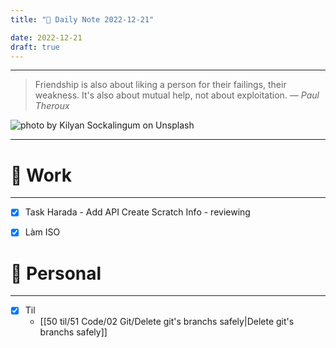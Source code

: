 ```yaml
---
title: "🌱 Daily Note 2022-12-21"

date: 2022-12-21
draft: true
---
```



---

> Friendship is also about liking a person for their failings, their weakness. It's also about mutual help, not about exploitation.
> — <cite>Paul Theroux</cite>

![photo by Kilyan Sockalingum on Unsplash](https://images.unsplash.com/photo-1547389432-95b8f3c47f3c?crop=entropy&cs=tinysrgb&fm=jpg&ixid=MnwzNjM5Nzd8MHwxfHJhbmRvbXx8fHx8fHx8fDE2NzE1ODgzMzQ&ixlib=rb-4.0.3&q=80&w=500&h=500)

---


# 💼 Work
---
- [x] Task Harada - Add API Create Scratch Info - reviewing
- [x] Làm ISO


# 🌱 Personal
---
- [x] Til
	-  [[50 til/51 Code/02 Git/Delete git's branchs safely|Delete git's branchs safely]] 
